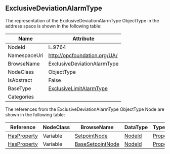<!-- objecttype -->
## ExclusiveDeviationAlarmType
  
<!-- end of text -->
The representation of the ExclusiveDeviationAlarmType ObjectType in the address space is shown in the following table:  

|Name|Attribute|
|---|---|
|NodeId|i=9764|
|NamespaceUri|http://opcfoundation.org/UA/|
|BrowseName|ExclusiveDeviationAlarmType|
|NodeClass|ObjectType|
|IsAbstract|False|
|BaseType|[ExclusiveLimitAlarmType](../../ObjectTypes/ExclusiveLimitAlarmType/readme.md)|
|Categories||

The references from the ExclusiveDeviationAlarmType ObjectType Node are shown in the following table:  

|Reference|NodeClass|BrowseName|DataType|TypeDefinition|ModellingRule|
|---|---|---|---|---|---|
|[HasProperty](../../ReferenceTypes/HasProperty/readme.md)|Variable|[SetpointNode](#SetpointNode)|[NodeId](../../DataTypes/NodeId/readme.md)|[PropertyType](../../VariableTypes/PropertyType/readme.md)|[Mandatory](../../Objects/Mandatory/readme.md)|
|[HasProperty](../../ReferenceTypes/HasProperty/readme.md)|Variable|[BaseSetpointNode](#BaseSetpointNode)|[NodeId](../../DataTypes/NodeId/readme.md)|[PropertyType](../../VariableTypes/PropertyType/readme.md)|[Optional](../../Objects/Optional/readme.md)|


